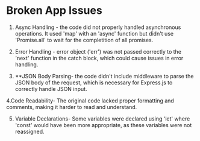 # Broken App Issues

1. Async Handling - the code did not properly handled asynchronous operations. It used 'map' with an 'async' function but didn't use 'Promise.all' to wait for the completition of all promises.

2. Error Handling - error object ('err') was not passed correctly to the 'next' function in the catch block, which could cause issues in error handling.

3. **JSON Body Parsing- the code didn't include middleware to parse the JSON body of the request, which is necessary for Express.js to correctly handle JSON input.

4.Code Readability- The original code lacked proper formatting and comments, making it harder to read and understand.

5. Variable Declarations- Some variables were declared using 'let' where 'const' would have been more appropriate, as these variables were not reassigned.